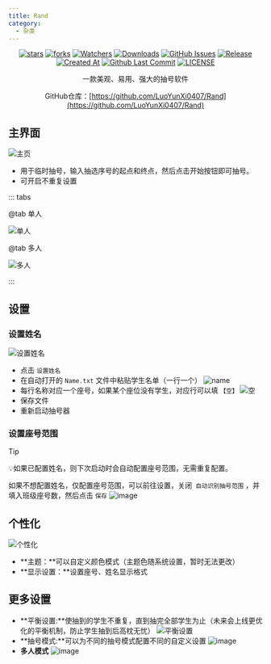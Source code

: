 ```yaml
---
title: Rand
category:
  - 杂类
---
```


<div align="center">

[![stars](https://img.shields.io/github/stars/LuoYunXi0407/Rand?label=Stars)](https://github.com/LuoYunXi0407/Rand) [![forks](https://img.shields.io/github/forks/LuoYunXi0407/Rand?label=Forks)](https://github.com/LuoYunXi0407/Rand) [![Watchers](https://img.shields.io/github/watchers/LuoYunXi0407/Rand?style=social)](https://github.com/LuoYunXi0407/Rand/watchers) [![Downloads](https://img.shields.io/github/downloads/LuoYunXi0407/Rand/total?style=social&label=Downloads&logo=github)](https://github.com/LuoYunXi0407/Rand/releases/latest) [![GitHub Issues](https://img.shields.io/github/issues-search/LuoYunXi0407/Rand?query=is%3Aopen&style=flat&logo=github&label=Issues&color=%233fb950)](https://github.com/LuoYunXi0407/Rand/issues) [![Release](https://img.shields.io/github/v/release/LuoYunXi0407/Rand?style=flat&color=%233fb950&label=正式版)](https://github.com/LuoYunXi0407/Rand/releases/latest)  [![Created At](https://img.shields.io/github/created-at/LuoYunXi0407/Rand)](https://github.com/LuoYunXi0407/Rand) [![Github Last Commit](https://img.shields.io/github/last-commit/LuoYunXi0407/Rand)](https://github.com/LuoYunXi0407/Rand/commits/main) [![LICENSE](https://img.shields.io/badge/License-GPL--3.0-red.svg "LICENSE")](https://github.com/LuoYunXi0407/Rand/blob/main/LICENSE)

一款美观、易用、强大的抽号软件

GitHub仓库：[https://github.com/LuoYunXi0407/Rand](https://github.com/LuoYunXi0407/Rand)

</div>

## 主界面

![主页](https://github.com/user-attachments/assets/7529250d-8d2e-4699-b525-d7828fb5beeb)

- 用于临时抽号，输入抽选序号的起点和终点，然后点击开始按钮即可抽号。
- 可开启不重复设置

::: tabs

@tab 单人

![单人](https://github.com/user-attachments/assets/d9dcd31e-6851-44bf-8d6e-b1ecade23365)

@tab 多人

![多人](https://github.com/user-attachments/assets/9fb6c113-50dd-4053-a268-d558dac5fcf0)

:::

## 设置

### 设置姓名

![设置姓名](https://github.com/user-attachments/assets/39908104-9c0a-4f59-9ea8-2bdaa36571b4)

- 点击 `设置姓名`
- 在自动打开的 `Name.txt` 文件中粘贴学生名单（一行一个）
  ![name](https://github.com/user-attachments/assets/fa75167a-595d-4efb-b74b-dc470489d2a0)
- 每行名称对应一个座号，如果某个座位没有学生，对应行可以填 `【空】`
  ![空](https://github.com/user-attachments/assets/c886d0ce-4eb0-4150-a8c9-6770ce864a69)
- 保存文件
- 重新启动抽号器

### 设置座号范围

> [!tip]
> 💡如果已配置姓名，则下次启动时会自动配置座号范围，无需重复配置。

如果不想配置姓名，仅配置座号范围，可以前往设置，关闭` 自动识别抽号范围` ，并填入班级座号数，然后点击 `保存`
![image](https://github.com/user-attachments/assets/f646fed5-a4b7-4eaf-8807-2817ab691f90)

## 个性化

![个性化](https://github.com/user-attachments/assets/7c3c09a0-66fe-4fcb-9b1c-8f31c2a552e3)

- **主题：**可以自定义颜色模式（主题色随系统设置，暂时无法更改）
- **显示设置：**设置座号、姓名显示格式

## 更多设置
- **平衡设置:**使抽到的学生不重复，直到抽完全部学生为止（未来会上线更优化的平衡机制，防止学生抽到后高枕无忧）
  ![平衡设置](https://github.com/user-attachments/assets/a5ea23f6-feb3-474f-a9bf-8b858faa0d65)
- **抽号模式:**可以为不同的抽号模式配置不同的自定义设置
  ![image](https://github.com/user-attachments/assets/502eaaac-c47f-40fb-b427-f4e472a893f2)
- **多人模式**
  ![image](https://github.com/user-attachments/assets/bf4fa15f-a1ea-495b-a924-f6f91192387c)